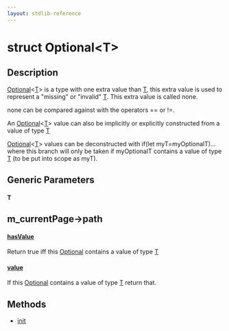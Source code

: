 ```yaml
---
layout: stdlib-reference
---
```


# struct Optional\<T\>

## Description

<span class='code'><a href="index.html" class="code_type">Optional</a>&lt;<a href="index.html#typeparam-T" class="code_type">T</a>&gt;</span> is a type with one extra value than <span class='code'><a href="index.html#typeparam-T" class="code_type">T</a></span>, this extra value is
used to represent a "missing" or "invalid" <span class='code'><a href="index.html#typeparam-T" class="code_type">T</a></span>. This extra value is called
<span class='code'>none</span>.

<span class='code'>none</span> can be compared against with the operators <span class='code'>==</span> or <span class='code'>!=</span>.

An <span class='code'><a href="index.html" class="code_type">Optional</a>&lt;<a href="index.html#typeparam-T" class="code_type">T</a>&gt;</span> value can also be implicitly or explicitly constructed from
a value of type <span class='code'><a href="index.html#typeparam-T" class="code_type">T</a></span>

<span class='code'><a href="index.html" class="code_type">Optional</a>&lt;<a href="index.html#typeparam-T" class="code_type">T</a>&gt;</span> values can be deconstructed with <span class='code'>if(let myT=myOptionalT)...</span>
where this branch will only be taken if <span class='code'>myOptionalT</span> contains a value
of type <span class='code'><a href="index.html#typeparam-T" class="code_type">T</a></span> (to be put into scope as <span class='code'>myT</span>).


## Generic Parameters

####  <a id="typeparam-T"></a>T

## m_currentPage->path

####  <a id="decl-hasValue"></a>[hasValue](hasvalue-3.html)
Return <span class='code'>true</span> iff this <span class='code'><a href="index.html" class="code_type">Optional</a></span> contains a value of type <span class='code'><a href="index.html#typeparam-T" class="code_type">T</a></span>

####  <a id="decl-value"></a>[value](value.html)
If this <span class='code'><a href="index.html" class="code_type">Optional</a></span> contains a value of type <span class='code'><a href="index.html#typeparam-T" class="code_type">T</a></span> return that.


## Methods

* [init](init)


<!-- RTD-TOC-START
```{toctree}
:titlesonly:
:hidden:

hasValue <hasvalue-3>
init <init>
value <value>
```
RTD-TOC-END -->
